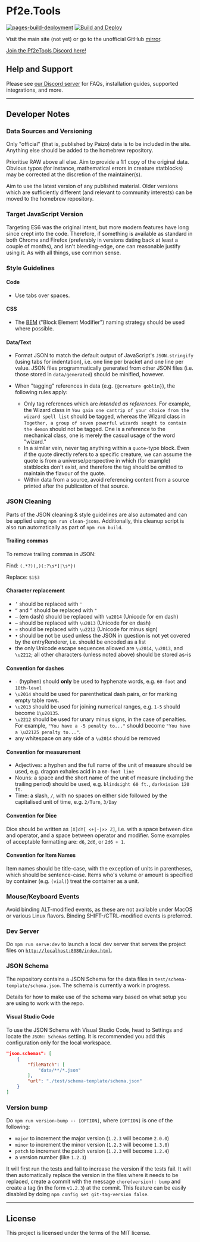 # Pf2e.Tools

[![pages-build-deployment](https://github.com/Pf2eToolsOrg/Pf2eTools/actions/workflows/pages/pages-build-deployment/badge.svg)](https://github.com/Pf2eToolsOrg/Pf2eTools/actions/workflows/pages/pages-build-deployment) [![Build and Deploy](https://github.com/Pf2eToolsOrg/Pf2eTools/actions/workflows/main.yml/badge.svg)](https://github.com/Pf2eToolsOrg/Pf2eTools/actions/workflows/main.yml)

Visit the main site (not yet) or go to the unofficial GitHub [mirror](https://pf2etools.com).

[Join the Pf2eTools Discord here!](https://discord.gg/2hzNxErtVu)

## Help and Support

Please see [our Discord server](https://discord.gg/2hzNxErtVu) for FAQs, installation guides, supported integrations, and more.

---

## Developer Notes

### Data Sources and Versioning

Only "official" (that is, published by Paizo) data is to be included in the site. Anything else should be added to the homebrew repository.

Prioritise RAW above all else. Aim to provide a 1:1 copy of the original data. Obvious typos (for instance, mathematical errors in creature statblocks) may be corrected at the discretion of the maintainer(s).

Aim to use the latest version of any published material. Older versions which are sufficiently different (and relevant to community interests) can be moved to the homebrew repository.

### Target JavaScript Version

Targeting ES6 was the original intent, but more modern features have long since crept into the code. Therefore, if something is available as standard in both Chrome and Firefox (preferably in versions dating back at least a couple of months), and isn't bleeding-edge, one can reasonable justify using it. As with all things, use common sense.

### Style Guidelines

#### Code

- Use tabs over spaces.

#### CSS

- The [BEM](http://getbem.com/) ("Block Element Modifier") naming strategy should be used where possible.

#### Data/Text

- Format JSON to match the default output of JavaScript's `JSON.stringify` (using tabs for indentation), i.e. one line per bracket and one line per value. JSON files programmatically generated from other JSON files (i.e. those stored in `data/generated`) should be minified, however.

- When "tagging" references in data (e.g. `{@creature goblin}`), the following rules apply:
  - Only tag references which are _intended as references_. For example, the Wizard class in `You gain one cantrip of your choice from the wizard spell list` should be tagged, whereas the Wizard class in `Together, a group of seven powerful wizards sought to contain the demon` should not be tagged. One is a reference to the mechanical class, one is merely the casual usage of the word "wizard."
  - In a similar vein, never tag anything within a `quote`-type block. Even if the quote directly refers to a specific creature, we can assume the quote is from a universe/perspective in which (for example) statblocks don't exist, and therefore the tag should be omitted to maintain the flavour of the quote.
  - Within data from a source, avoid referencing content from a source printed after the publication of that source.

### JSON Cleaning

Parts of the JSON cleaning & style guidelines are also automated and can be applied using `npm run clean-jsons`. Additionally, this cleanup script is also run automatically as part of `npm run build`.

#### Trailing commas

To remove trailing commas in JSON:

Find: `(.*?)(,)(:?\s*]|\s*})`

Replace: `$1$3`

#### Character replacement

- `’` should be replaced with `'`
- `“` and `”` should be replaced with `"`
- `—` (em dash) should be replaced with `\u2014` (Unicode for em dash)
- `–` should be replaced with `\u2013` (Unicode for en dash)
- `−` should be replaced with `\u2212` (Unicode for minus sign)
- `•` should be not be used unless the JSON in question is not yet covered by the entryRenderer, i.e. should be encoded as a list
- the only Unicode escape sequences allowed are `\u2014`, `\u2013`, and `\u2212`; all other characters (unless noted above) should be stored as-is

#### Convention for dashes

- `-` (hyphen) should **only** be used to hyphenate words, e.g. `60-foot` and `18th-level`
- `\u2014` should be used for parenthetical dash pairs, or for marking empty table rows.
- `\u2013` should be used for joining numerical ranges, e.g. `1-5` should become `1\u20135`.
- `\u2212` should be used for unary minus signs, in the case of penalties. For example, `"You have a -5 penalty to..."` should become `"You have a \u22125 penalty to..."`.
- any whitespace on any side of a `\u2014` should be removed

#### Convention for measurement

- Adjectives: a hyphen and the full name of the unit of measure should be used, e.g. dragon exhales acid in a `60-foot line`
- Nouns: a space and the short name of the unit of measure (including the trailing period) should be used, e.g. `blindsight 60 ft.`, `darkvision 120 ft.`
- Time: a slash, `/`, with no spaces on either side followed by the capitalised unit of time, e.g. `2/Turn`, `3/Day`

#### Convention for Dice

Dice should be written as `[X]dY[ <+|-|×> Z]`, i.e. with a space between dice and operator, and a space between operator and modifier. Some examples of acceptable formatting are: `d6`, `2d6`, or `2d6 + 1`.

#### Convention for Item Names

Item names should be title-case, with the exception of units in parentheses, which should be sentence-case. Items who's volume or amount is specified by container (e.g. `(vial)`) treat the container as a unit.

### Mouse/Keyboard Events

Avoid binding ALT-modified events, as these are not available under MacOS or various Linux flavors. Binding SHIFT-/CTRL-modified events is preferred.

### Dev Server

Do `npm run serve:dev` to launch a local dev server that serves the project files on [`http://localhost:8080/index.html`](http://localhost:8080/index.html).

### JSON Schema

The repository contains a JSON Schema for the data files in `test/schema-template/schema.json`. The schema is currently a work in progress.

Details for how to make use of the schema vary based on what setup you are using to work with the repo.

#### Visual Studio Code

To use the JSON Schema with Visual Studio Code, head to Settings and locate the `JSON: Schemas` setting. It is recommended you add this configuration only for the local workspace.

```json
"json.schemas": [
	{
		"fileMatch": [
			"data/**/*.json"
		],
		"url": "./test/schema-template/schema.json"
	}
]
```

### Version bump

Do `npm run version-bump -- [OPTION]`, where `[OPTION]` is one of the following:

- `major` to increment the major version (`1.2.3` will become `2.0.0`)
- `minor` to increment the minor version (`1.2.3` will become `1.3.0`)
- `patch` to increment the patch version (`1.2.3` will become `1.2.4`)
- a version number (like `1.2.3`)

It will first run the tests and fail to increase the version if the tests fail.
It will then automatically replace the version in the files where it needs to be replaced, create a commit with the message `chore(version): bump` and create a tag (in the form `v1.2.3`) at the commit.
This feature can be easily disabled by doing `npm config set git-tag-version false`.

---

## License

This project is licensed under the terms of the MIT license.
